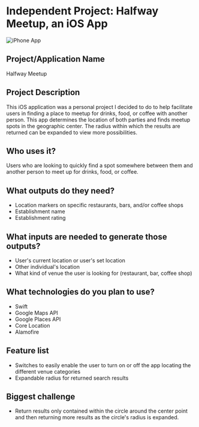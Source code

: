 # Independent Project: Halfway Meetup, an iOS App

![iPhone App](https://lanefaison.com/assets/images/logos-projects/HalfwayMeetupMockup.png "Screenshots")

## Project/Application Name
  Halfway Meetup

## Project Description
This iOS application was a personal project I decided to do to help facilitate users in finding a place to meetup for drinks, food, or coffee with another person. This app determines the location of both parties and finds meetup spots in the geographic center. The radius within which the results are returned can be expanded to view more possibilities.

## Who uses it?
  Users who are looking to quickly find a spot somewhere between them and another person to meet up for drinks, food, or coffee.

## What outputs do they need?
* Location markers on specific restaurants, bars, and/or coffee shops
* Establishment name
* Establishment rating

## What inputs are needed to generate those outputs?
* User's current location or user's set location
* Other individual's location
* What kind of venue the user is looking for (restaurant, bar, coffee shop)

## What technologies do you plan to use?
* Swift
* Google Maps API
* Google Places API
* Core Location
* Alamofire

## Feature list
* Switches to easily enable the user to turn on or off the app locating the different venue categories
* Expandable radius for returned search results

## Biggest challenge
* Return results only contained within the circle around the center point and then returning more results as the circle's radius is expanded.
